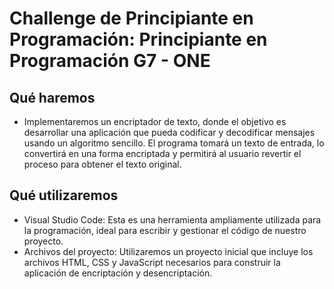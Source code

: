 # Challenge de Principiante en Programación: Principiante en Programación G7 - ONE


## Qué haremos

- Implementaremos un encriptador de texto, donde el objetivo es desarrollar una aplicación que pueda codificar y decodificar mensajes usando un algoritmo sencillo. El programa tomará un texto de entrada, lo convertirá en una forma encriptada y permitirá al usuario revertir el proceso para obtener el texto original.

## Qué utilizaremos

- Visual Studio Code: Esta es una herramienta ampliamente utilizada para la programación, ideal para escribir y gestionar el código de nuestro proyecto.
- Archivos del proyecto: Utilizaremos un proyecto inicial que incluye los archivos HTML, CSS y JavaScript necesarios para construir la aplicación de encriptación y desencriptación.
